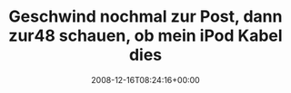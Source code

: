 ---
retweeted: false
source: <a href="http://twitter.com" rel="nofollow">Twitter Web Client</a>
entities:
  hashtags:
  - text: abinsbuero
    indices:
    - '120'
    - '131'
  symbols: []
  user_mentions: []
  urls: []
display_text_range:
- '0'
- '132'
favorite_count: '0'
id_str: '1060258283'
truncated: false
retweet_count: '0'
id: '1060258283'
created_at: Tue Dec 16 08:24:16 +0000 2008
favorited: false
full_text: 'Geschwind nochmal zur Post, dann zur48 schauen, ob mein iPod Kabel diesmal
  nicht nur ''virtuell'' angekommen ist und dann #abinsbuero.'
lang: de
tags:
- abinsbuero
- pesos/twitter
date: '2008-12-16T08:24:16+00:00'
src: https://twitter.com/bascht/status/1060258283
original_url: https://twitter.com/bascht/status/1060258283
type: twitter_tweet
text: 'Geschwind nochmal zur Post, dann zur48 schauen, ob mein iPod Kabel diesmal
  nicht nur ''virtuell'' angekommen ist und dann #abinsbuero.'
title: Geschwind nochmal zur Post, dann zur48 schauen, ob mein iPod Kabel dies

---